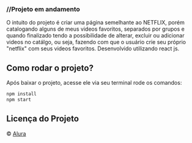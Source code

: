 ### //Projeto em andamento

O intuito do projeto é criar uma página semelhante ao NETFLIX, porém catalogando alguns de meus videos favoritos, separados por grupos e quando finalizado tendo a possibilidade de alterar, excluir ou adicionar videos no catálgo, ou seja, fazendo com que o usuário crie seu próprio "netflix" com seus videos favoritos. Desenvolvido utilizando react js.

## Como rodar o projeto?

Após baixar o projeto, acesse ele via seu terminal rode os comandos:

```sh
npm install
npm start
```

## Licença do Projeto
© [Alura](http://alura.com.br/)

